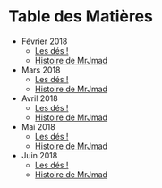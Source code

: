 # Table des Matières

* Février 2018
  *  [Les dés !](/2018_fevrier/des.md)
  * [Histoire de MrJmad](/2018_fevrier/mrjmad/histoire.md)
* Mars 2018
  *  [Les dés !](/2018_mars/des.md)
   * [Histoire de MrJmad](/2018_mars/mrjmad/histoire.md)
* Avril 2018
  *  [Les dés !](/2018_avril/des.md)
  * [Histoire de MrJmad](/2018_avril/histoire.md)
* Mai 2018
  *  [Les dés !](/2018_mai/des.md)
  * [Histoire de MrJmad](/2018_mai/histoire.md)
* Juin 2018
  *  [Les dés !](/2018_juin/des.md)
  * [Histoire de MrJmad](/2018_juin/histoire.md)
